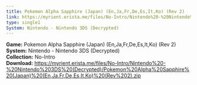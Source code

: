 ```yaml
---
title: Pokemon Alpha Sapphire (Japan) (En,Ja,Fr,De,Es,It,Ko) (Rev 2)
link: https://myrient.erista.me/files/No-Intro/Nintendo%20-%20Nintendo%203DS%20(Decrypted)/Pokemon%20Alpha%20Sapphire%20(Japan)%20(En,Ja,Fr,De,Es,It,Ko)%20(Rev%202).zip
type: single1
System: Nintendo - Nintendo 3DS (Decrypted)
---
```

<b>Game:</b> Pokemon Alpha Sapphire (Japan) (En,Ja,Fr,De,Es,It,Ko) (Rev 2)<br>
<b>System:</b> Nintendo - Nintendo 3DS (Decrypted)<br>
<b>Collection:</b> No-Intro<br>
<b>Download:</b> https://myrient.erista.me/files/No-Intro/Nintendo%20-%20Nintendo%203DS%20(Decrypted)/Pokemon%20Alpha%20Sapphire%20(Japan)%20(En,Ja,Fr,De,Es,It,Ko)%20(Rev%202).zip